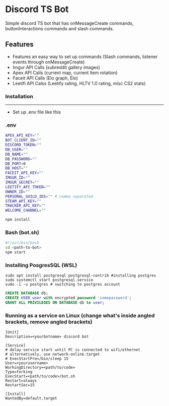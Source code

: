 # Discord TS Bot

Simple discord TS bot that has onMessageCreate commands, buttonInteractions commands and slash commands.

## Features
- Features an easy way to set up commands (Slash commands, listener events through onMessageCreate)
- Imgur API Calls (subreddit gallery images)
- Apex API Calls (current map, current item rotation)
- Faceit API Calls (Elo graph, Elo)
- Leetifi API Calss (Leetify rating, HLTV 1.0 rating, misc CS2 stats)

### Installation
---
- Set up .env file like this

### .env

```bash
APEX_API_KEY=""
BOT_CLIENT_ID=""
DISCORD_TOKEN=""
DB_USER=""
DB_NAME=""
DB_PASSWORD=""
DB_PORT=0
DB_HOST=""
FACEIT_API_KEY=""
IMGUR_ID=""
IMGUR_SECRET=""
LEETIFY_API_TOKEN=""
OWNER_ID=""
PERSONAL_GUILD_IDS="" # comma separated
STEAM_API_KEY=""
TRACKER_API_KEY=""
WELCOME_CHANNEL=""
```

```bash
npm install
```
### Bash (bot.sh)

```Bash
#!/usr/bin/bash
cd <path-to-bot>
npm start
```
### Installing PosgresSQL (WSL)
```
sudo apt install postgresql postgresql-contrib #installing postgres
sudo systemctl start postgresql.service 
sudo -i -u postgres # switching to postgres account
```

```sql
CREATE DATABASE db;
CREATE USER user with encrypted password 'somepassword';
GRANT ALL PRIVILEGES ON DATABASE db to user;
```
### Running as a service on Linux (change what's inside angled brackets, remove angled brackets)
```
[Unit]
Description=<yourbotname> discord bot

[Service]
# delay service start until PC is connected to wifi/ethernet
# alternatively, use network-online.target
# ExecStartPre=/bin/sleep 15
User=<yourusername>
WorkingDirectory=<path/to/code>
Type=forking
ExecStart=<path/to/code>/bot.sh
Restart=always
RestartSec=15

[Install]
WantedBy=default.target
```
